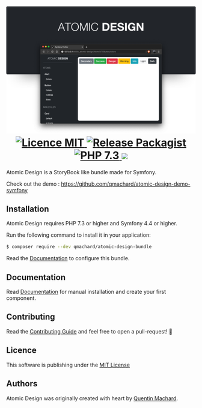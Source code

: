 <h1 align="center">
    <img src="./src/Resources/doc/atomic-design-banner.png" alt="atomic-design" />
    <br />
    <a href="./LICENSE.md" title="Licence MIT">
        <img src="https://img.shields.io/packagist/l/qmachard/atomic-design-bundle" alt="Licence MIT" />
    </a>
    <a href="https://packagist.org/packages/qmachard/atomic-design-bundle" title="Packagist">
        <img src="https://img.shields.io/packagist/v/qmachard/atomic-design-bundle" alt="Release Packagist" />
    </a>
    <a href="https://packagist.org/packages/qmachard/atomic-design-bundle" title="PHP 7.3">
        <img src="https://img.shields.io/packagist/php-v/qmachard/atomic-design-bundle" alt="PHP 7.3" />
    </a>
    <a href="https://github.com/qmachard/atomic-design-bundle/actions/workflows/tests.yml" title="Tests">
        <img src="https://img.shields.io/github/workflow/status/qmachard/atomic-design-bundle/Tests" />
    </a>
</h1>

Atomic Design is a StoryBook like bundle made for Symfony.

Check out the demo : https://github.com/qmachard/atomic-design-demo-symfony

Installation
------------

Atomic Design requires PHP 7.3 or higher and Symfony 4.4 or higher.

Run the following command to install it in your application:

```bash
$ composer require --dev qmachard/atomic-design-bundle
```

Read the [Documentation](src/Resources/doc/index.rst) to configure this bundle.

Documentation
-------------

Read [Documentation](src/Resources/doc/index.rst) for manual installation and create your first component.

Contributing
------------

Read the [Contributing Guide](CONTRIBUTING.md) and feel free to open a pull-request! 🍻

Licence
-------

This software is publishing under the [MIT License](LICENSE.md)

Authors
-------

Atomic Design was originally created with heart by [Quentin Machard](https://twitter.com/quentinmachard).
